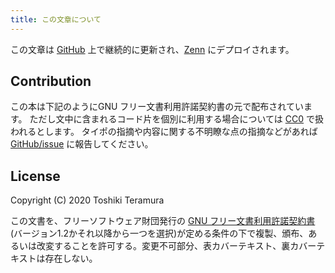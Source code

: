 ```yaml
---
title: この文章について
---
```


この文章は [GitHub][GitHub] 上で継続的に更新され、[Zenn][zenn] にデプロイされます。

[zenn]: https://zenn.dev/termoshtt/books/b4bce1b9ea5e6853cb07
[GitHub]: https://github.com/termoshtt/zenn-content/tree/main/books/b4bce1b9ea5e6853cb07

Contribution
------------
この本は下記のようにGNU フリー文書利用許諾契約書の元で配布されています。
ただし文中に含まれるコード片を個別に利用する場合については [CC0][CC0] で扱われるとします。
タイポの指摘や内容に関する不明瞭な点の指摘などがあれば [GitHub/issue][issue] に報告してください。

[CC0]: https://creativecommons.org/share-your-work/public-domain/cc0/
[issue]: https://github.com/termoshtt/zenn-content/issues

License
--------
Copyright (C) 2020 Toshiki Teramura

この文書を、フリーソフトウェア財団発行の [GNU フリー文書利用許諾契約書](https://gitlab.com/termoshtt/chaos-da-book/blob/master/LICENSE)(バージョン1.2かそれ以降から一つを選択)が定める条件の下で複製、頒布、あるいは改変することを許可する。変更不可部分、表カバーテキスト、裏カバーテキストは存在しない。
